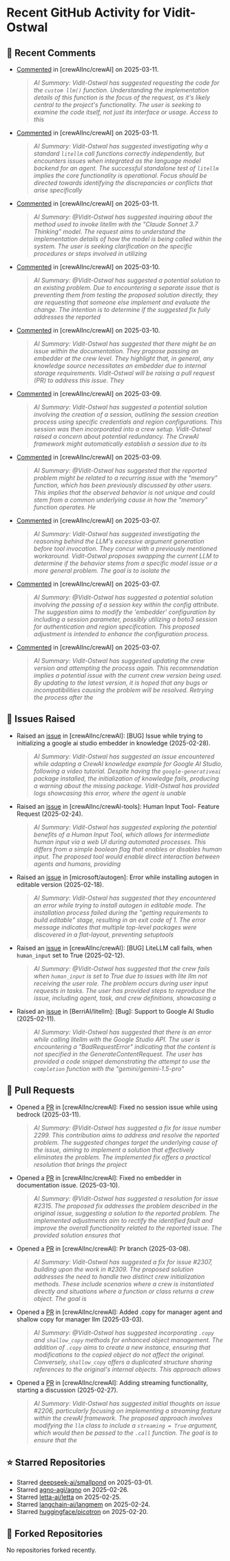 # Recent GitHub Activity for Vidit-Ostwal

## 💬 Recent Comments
- [Commented](https://github.com/crewAIInc/crewAI/issues/2333#issuecomment-2713871910) in [crewAIInc/crewAI] on 2025-03-11.
  > *AI Summary: Vidit-Ostwal has suggested requesting the code for the `custom llm()` function. Understanding the implementation details of this function is the focus of the request, as it's likely central to the project's functionality. The user is seeking to examine the code itself, not just its interface or usage. Access to this*
- [Commented](https://github.com/crewAIInc/crewAI/issues/2323#issuecomment-2712558515) in [crewAIInc/crewAI] on 2025-03-11.
  > *AI Summary: Vidit-Ostwal has suggested investigating why a standard `litellm` call functions correctly independently, but encounters issues when integrated as the language model backend for an agent. The successful standalone test of `litellm` implies the core functionality is operational. Focus should be directed towards identifying the discrepancies or conflicts that arise specifically*
- [Commented](https://github.com/crewAIInc/crewAI/issues/2323#issuecomment-2712545138) in [crewAIInc/crewAI] on 2025-03-11.
  > *AI Summary: @Vidit-Ostwal has suggested inquiring about the method used to invoke litellm with the "Claude Sonnet 3.7 Thinking" model. The request aims to understand the implementation details of how the model is being called within the system. The user is seeking clarification on the specific procedures or steps involved in utilizing*
- [Commented](https://github.com/crewAIInc/crewAI/issues/2315#issuecomment-2711305609) in [crewAIInc/crewAI] on 2025-03-10.
  > *AI Summary: @Vidit-Ostwal has suggested a potential solution to an existing problem. Due to encountering a separate issue that is preventing them from testing the proposed solution directly, they are requesting that someone else implement and evaluate the change. The intention is to determine if the suggested fix fully addresses the reported*
- [Commented](https://github.com/crewAIInc/crewAI/issues/2315#issuecomment-2711290893) in [crewAIInc/crewAI] on 2025-03-10.
  > *AI Summary: Vidit-Ostwal has suggested that there might be an issue within the documentation. They propose passing an embedder at the crew level. They highlight that, in general, any knowledge source necessitates an embedder due to internal storage requirements. Vidit-Ostwal will be raising a pull request (PR) to address this issue. They*
- [Commented](https://github.com/crewAIInc/crewAI/issues/2299#issuecomment-2708734819) in [crewAIInc/crewAI] on 2025-03-09.
  > *AI Summary: Vidit-Ostwal has suggested a potential solution involving the creation of a session, outlining the session creation process using specific credentials and region configurations. This session was then incorporated into a crew setup. Vidit-Ostwal raised a concern about potential redundancy. The CrewAI framework might automatically establish a session due to its*
- [Commented](https://github.com/crewAIInc/crewAI/issues/2299#issuecomment-2708734402) in [crewAIInc/crewAI] on 2025-03-09.
  > *AI Summary: @Vidit-Ostwal has suggested that the reported problem might be related to a recurring issue with the "memory" function, which has been previously discussed by other users. This implies that the observed behavior is not unique and could stem from a common underlying cause in how the "memory" function operates. He*
- [Commented](https://github.com/crewAIInc/crewAI/issues/2288#issuecomment-2706538369) in [crewAIInc/crewAI] on 2025-03-07.
  > *AI Summary: Vidit-Ostwal has suggested investigating the reasoning behind the LLM's excessive argument generation before tool invocation. They concur with a previously mentioned workaround. Vidit-Ostwal proposes swapping the current LLM to determine if the behavior stems from a specific model issue or a more general problem. The goal is to isolate the*
- [Commented](https://github.com/crewAIInc/crewAI/issues/2299#issuecomment-2706530675) in [crewAIInc/crewAI] on 2025-03-07.
  > *AI Summary: @Vidit-Ostwal has suggested a potential solution involving the passing of a session key within the config attribute. The suggestion aims to modify the 'embedder' configuration by including a session parameter, possibly utilizing a boto3 session for authentication and region specification. This proposed adjustment is intended to enhance the configuration process.*
- [Commented](https://github.com/crewAIInc/crewAI/issues/1998#issuecomment-2706313002) in [crewAIInc/crewAI] on 2025-03-07.
  > *AI Summary: Vidit-Ostwal has suggested updating the crew version and attempting the process again. This recommendation implies a potential issue with the current crew version being used. By updating to the latest version, it is hoped that any bugs or incompatibilities causing the problem will be resolved. Retrying the process after the*

## 🐛 Issues Raised
- Raised an [issue](https://github.com/crewAIInc/crewAI/issues/2255) in [crewAIInc/crewAI]: [BUG] Issue while trying to initializing a google ai studio embedder in knowledge (2025-02-28).
  > *AI Summary: Vidit-Ostwal has suggested an issue encountered while adapting a CrewAI knowledge example for Google AI Studio, following a video tutorial. Despite having the `google-generativeai` package installed, the initialization of knowledge fails, producing a warning about the missing package. Vidit-Ostwal has provided logs showcasing this error, where the agent is unable*
- Raised an [issue](https://github.com/crewAIInc/crewAI-tools/issues/223) in [crewAIInc/crewAI-tools]: Human Input Tool- Feature Request (2025-02-24).
  > *AI Summary: Vidit-Ostwal has suggested exploring the potential benefits of a Human Input Tool, which allows for intermediate human input via a web UI during automated processes. This differs from a simple boolean flag that enables or disables human input. The proposed tool would enable direct interaction between agents and humans, providing*
- Raised an [issue](https://github.com/microsoft/autogen/issues/5591) in [microsoft/autogen]: Error while installing autogen in editable version (2025-02-18).
  > *AI Summary: Vidit-Ostwal has suggested that they encountered an error while trying to install autogen in editable mode. The installation process failed during the "getting requirements to build editable" stage, resulting in an exit code of 1. The error message indicates that multiple top-level packages were discovered in a flat-layout, preventing setuptools*
- Raised an [issue](https://github.com/crewAIInc/crewAI/issues/2111) in [crewAIInc/crewAI]: [BUG] LiteLLM call fails, when `human_input` set to True (2025-02-12).
  > *AI Summary: @Vidit-Ostwal has suggested that the crew fails when `human_input` is set to True due to issues with lite llm not receiving the user role. The problem occurs during user input requests in tasks. The user has provided steps to reproduce the issue, including agent, task, and crew definitions, showcasing a*
- Raised an [issue](https://github.com/BerriAI/litellm/issues/8467) in [BerriAI/litellm]: [Bug]: Support to Google AI Studio (2025-02-11).
  > *AI Summary: Vidit-Ostwal has suggested that there is an error while calling litellm with the Google Studio API. The user is encountering a "BadRequestError" indicating that the content is not specified in the GenerateContentRequest. The user has provided a code snippet demonstrating the attempt to use the `completion` function with the "gemini/gemini-1.5-pro"*

## 🚀 Pull Requests
- Opened a [PR](https://github.com/crewAIInc/crewAI/pull/2337) in [crewAIInc/crewAI]: Fixed no session issue while using bedrock (2025-03-11).
  > *AI Summary: @Vidit-Ostwal has suggested a fix for issue number 2299. This contribution aims to address and resolve the reported problem. The suggested changes target the underlying cause of the issue, aiming to implement a solution that effectively eliminates the problem. The implemented fix offers a practical resolution that brings the project*
- Opened a [PR](https://github.com/crewAIInc/crewAI/pull/2317) in [crewAIInc/crewAI]: Fixed no embedder in documentation issue. (2025-03-10).
  > *AI Summary: @Vidit-Ostwal has suggested a resolution for issue #2315. The proposed fix addresses the problem described in the original issue, suggesting a solution to the reported problem. The implemented adjustments aim to rectify the identified fault and improve the overall functionality related to the reported issue. The provided solution ensures that*
- Opened a [PR](https://github.com/crewAIInc/crewAI/pull/2312) in [crewAIInc/crewAI]: Pr branch (2025-03-08).
  > *AI Summary: Vidit-Ostwal has suggested a fix for issue #2307, building upon the work in #2309. The proposed solution addresses the need to handle two distinct crew initialization methods. These include scenarios where a crew is instantiated directly and situations where a function or class returns a crew object. The goal is*
- Opened a [PR](https://github.com/crewAIInc/crewAI/pull/2265) in [crewAIInc/crewAI]: Added .copy for manager agent and shallow copy for manager llm (2025-03-03).
  > *AI Summary: @Vidit-Ostwal has suggested incorporating `.copy` and `shallow_copy` methods for enhanced object management. The addition of `.copy` aims to create a new instance, ensuring that modifications to the copied object do not affect the original. Conversely, `shallow_copy` offers a duplicated structure sharing references to the original's internal objects. This approach allows*
- Opened a [PR](https://github.com/crewAIInc/crewAI/pull/2247) in [crewAIInc/crewAI]: Adding streaming functionality, starting a discussion (2025-02-27).
  > *AI Summary: Vidit-Ostwal has suggested initial thoughts on issue #2206, particularly focusing on implementing a streaming feature within the crewAI framework. The proposed approach involves modifying the `llm` class to include a `streaming = True` argument, which would then be passed to the `.call` function. The goal is to ensure that the*

## ⭐ Starred Repositories
- Starred [deepseek-ai/smallpond](https://github.com/deepseek-ai/smallpond) on 2025-03-01.
- Starred [agno-agi/agno](https://github.com/agno-agi/agno) on 2025-02-26.
- Starred [letta-ai/letta](https://github.com/letta-ai/letta) on 2025-02-25.
- Starred [langchain-ai/langmem](https://github.com/langchain-ai/langmem) on 2025-02-24.
- Starred [huggingface/picotron](https://github.com/huggingface/picotron) on 2025-02-20.

## 🍴 Forked Repositories
No repositories forked recently.
